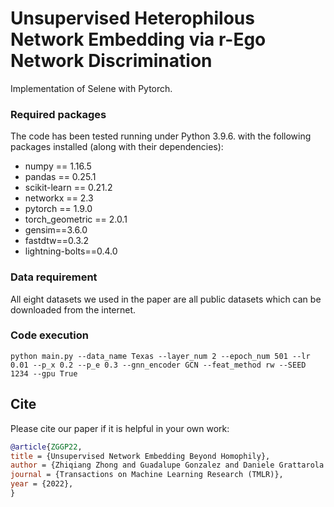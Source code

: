 # Unsupervised Heterophilous Network Embedding via r-Ego Network Discrimination

Implementation of Selene with Pytorch.

### Required packages
The code has been tested running under Python 3.9.6. with the following packages installed (along with their dependencies):

- numpy == 1.16.5
- pandas == 0.25.1
- scikit-learn == 0.21.2
- networkx == 2.3
- pytorch == 1.9.0
- torch_geometric == 2.0.1
- gensim==3.6.0
- fastdtw==0.3.2
- lightning-bolts==0.4.0

### Data requirement
All eight datasets we used in the paper are all public datasets which can be downloaded from the internet.

### Code execution
```
python main.py --data_name Texas --layer_num 2 --epoch_num 501 --lr 0.01 --p_x 0.2 --p_e 0.3 --gnn_encoder GCN --feat_method rw --SEED 1234 --gpu True
```

## Cite

Please cite our paper if it is helpful in your own work:

```bibtex
@article{ZGGP22,
title = {Unsupervised Network Embedding Beyond Homophily},
author = {Zhiqiang Zhong and Guadalupe Gonzalez and Daniele Grattarola and Jun Pang},
journal = {Transactions on Machine Learning Research (TMLR)},
year = {2022},
}
```
